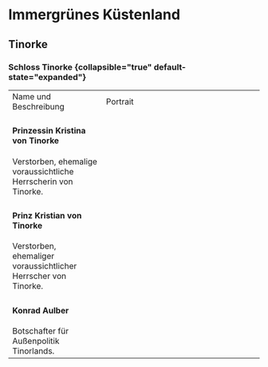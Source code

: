 # Immergrünes Küstenland

## Tinorke

<!--
<table>
<tr><td>Name und Beschreibung</td><td width="300">Portrait</td></tr>
<tr><td><h4>Hama</h4> Hohefürstin der Gesundheit.</td><td width="300"><img src="hama.png" alt="" /></td></tr>
<tr><td><h4>Sinmir Ragnarsson</h4> Schmied und Großvater von Siegmund.</td><td width="300"><img src="sinmir.png" alt="" /></td></tr>
</table>
-->

### Schloss Tinorke {collapsible="true" default-state="expanded"}

<table>
<tr><td>Name und Beschreibung</td><td width="300">Portrait</td></tr>
<tr><td><h4>Prinzessin Kristina von Tinorke</h4> Verstorben, ehemalige voraussichtliche Herrscherin von Tinorke.</td><td width="300"><img src="kristina.png" alt="" /></td></tr>
<tr><td><h4>Prinz Kristian von Tinorke</h4> Verstorben, ehemaliger voraussichtlicher Herrscher von Tinorke.</td><td width="300"><img src="kristian.png" alt="" /></td></tr>
<tr><td><h4>Konrad Aulber</h4> Botschafter für Außenpolitik Tinorlands.</td><td width="300"><img src="konrad.png" alt="" /></td></tr>
</table>